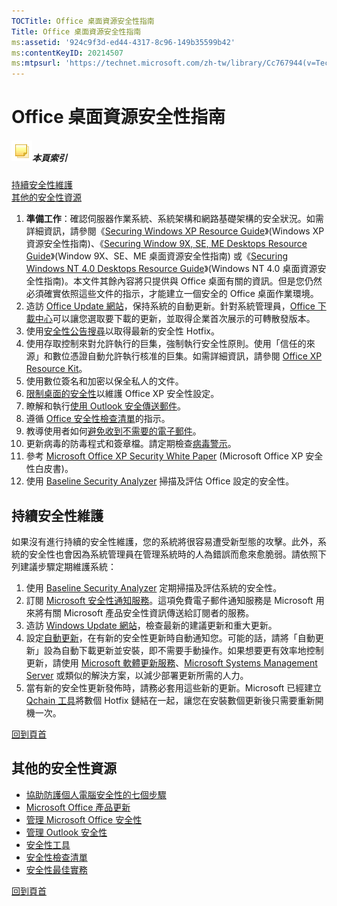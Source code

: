 ```yaml
---
TOCTitle: Office 桌面資源安全性指南
Title: Office 桌面資源安全性指南
ms:assetid: '924c9f3d-ed44-4317-8c96-149b35599b42'
ms:contentKeyID: 20214507
ms:mtpsurl: 'https://technet.microsoft.com/zh-tw/library/Cc767944(v=TechNet.10)'
---
```


Office 桌面資源安全性指南
=========================

##### ![](images/Cc767944.community-sm(zh-tw,TechNet.10).gif)本頁索引

[](#aa)[持續安全性維護](#aa)  
[](#ab)[其他的安全性資源](#ab)
1.  **準備工作**：確認伺服器作業系統、系統架構和網路基礎架構的安全狀況。如需詳細資訊，請參閱《[Securing Windows XP Resource Guide](http://www.microsoft.com/taiwan/technet/security/chklist/winxpsrg.aspx)》(Windows XP 資源安全性指南)、《[Securing Window 9X, SE, ME Desktops Resource Guide](http://www.microsoft.com/taiwan/technet/security/chklist/w9xmesrg.aspx)》(Window 9X、SE、ME 桌面資源安全性指南) 或《[Securing Windows NT 4.0 Desktops Resource Guide](http://www.microsoft.com/taiwan/technet/security/chklist/nt4wssrg.aspx)》(Windows NT 4.0 桌面資源安全性指南)。本文件其餘內容將只提供與 Office 桌面有關的資訊。但是您仍然必須確實依照這些文件的指示，才能建立一個安全的 Office 桌面作業環境。
2.  造訪 [Office Update 網站](http://office.microsoft.com/productupdates/)，保持系統的自動更新。針對系統管理員，[Office 下載中心](http://office.microsoft.com/downloads/)可以讓您選取要下載的更新，並取得企業首次展示的可轉散發版本。
3.  使用[安全性公告搜尋](http://www.microsoft.com/technet/security/current.aspx)以取得最新的安全性 Hotfix。
4.  使用存取控制來對允許執行的巨集，強制執行安全性原則。使用「信任的來源」和數位憑證自動允許執行核准的巨集。如需詳細資訊，請參閱 [Office XP Resource Kit](http://www.microsoft.com/office/ork/xp/two/admc01.htm)。
5.  使用數位簽名和加密以保全私人的文件。
6.  [限制桌面的安全性](http://www.microsoft.com/office/ork/xp/two/admc06.htm)以維護 Office XP 安全性設定。
7.  瞭解和執行[使用 Outlook 安全傳送郵件](http://www.microsoft.com/office/ork/xp/four/outg01.htm)。
8.  遵循 [Office 安全性檢查清單](http://office.microsoft.com/assistance/2002/articles/osecuritychecklist.aspx)的指示。
9.  教導使用者如何[避免收到不需要的電子郵件](http://office.microsoft.com/assistance/2002/articles/olmanagejunkandadultmail.aspx)。
10. 更新病毒的防毒程式和簽章檔。請定期檢查[病毒警示](http://www.microsoft.com/technet/security/alerts/default.mspx)。
11. 參考 [Microsoft Office XP Security White Paper](https://www.microsoft.com/download/details.aspx?familyid=7e3eab1f-b313-44f4-8900-3399abb2001d&displaylang=en) (Microsoft Office XP 安全性白皮書)。
12. 使用 [Baseline Security Analyzer](http://www.microsoft.com/taiwan/technet/security/tools/mbsaqa.aspx) 掃描及評估 Office 設定的安全性。

持續安全性維護
--------------

如果沒有進行持續的安全性維護，您的系統將很容易遭受新型態的攻擊。此外，系統的安全性也會因為系統管理員在管理系統時的人為錯誤而愈來愈脆弱。請依照下列建議步驟定期維護系統：

1.  使用 [Baseline Security Analyzer](http://www.microsoft.com/taiwan/technet/security/tools/mbsaqa.aspx) 定期掃描及評估系統的安全性。
2.  訂閱 [Microsoft 安全性通知服務](http://www.microsoft.com/technet/security/bulletin/notify.mspx)。這項免費電子郵件通知服務是 Microsoft 用來將有關 Microsoft 產品安全性資訊傳送給訂閱者的服務。
3.  造訪 [Windows Update 網站](http://windowsupdate.microsoft.com/)，檢查最新的建議更新和重大更新。
4.  設定[自動更新](http://support.microsoft.com/default.aspx?scid=kb;en-us;327850&sd=tech)，在有新的安全性更新時自動通知您。可能的話，請將「自動更新」設為自動下載更新並安裝，即不需要手動操作。如果想要更有效率地控制更新，請使用 [Microsoft 軟體更新服務](http://www.microsoft.com/windowsserversystem/sus/default.mspx)、[Microsoft Systems Management Server](http://www.microsoft.com/taiwan/smserver/) 或類似的解決方案，以減少部署更新所需的人力。
5.  當有新的安全性更新發佈時，請務必套用這些新的更新。Microsoft 已經建立 [Qchain 工具](https://www.microsoft.com/download/details.aspx?displaylang=en&familyid=a85c9cfa-e84c-4723-9c28-f66859060f5d)將數個 Hotfix 鏈結在一起，讓您在安裝數個更新後只需要重新開機一次。

[](#mainsection)[回到頁首](#mainsection)

其他的安全性資源
----------------

-   [協助防護個人電腦安全性的七個步驟](http://www.microsoft.com/taiwan/security/protect/)
-   [Microsoft Office 產品更新](http://office.microsoft.com/productupdates/default.aspx)
-   [管理 Microsoft Office 安全性](http://www.microsoft.com/resources/documentation/office/xp/all/reskit/en-us/admc00.mspx)
-   [管理 Outlook 安全性](http://www.microsoft.com/resources/documentation/office/xp/all/reskit/en-us/outg00.mspx)
-   [安全性工具](http://www.microsoft.com/technet/security/tools/default.mspx)
-   [安全性檢查清單](http://www.microsoft.com/technet/security/chklist/default.mspx)
-   [安全性最佳實務](http://www.microsoft.com/taiwan/security/guidance/default.mspx)

[](#mainsection)[回到頁首](#mainsection)
